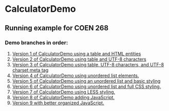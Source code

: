 # CalculatorDemo
## Running example for COEN 268

### Demo branches in order:
1. [Version 1 of CalculatorDemo using a table and HTML entities](https://github.com/pbergstr/calculator-demo/blob/v1-table-with-entities/index.html)
2. [Version 2 of CalculatorDemo using table and UTF-8 characters](https://github.com/pbergstr/calculator-demo/blob/v2-table-with-utf8-characters/index.html) 
3. [Version 3 of CalculatorDemo using table, UTF-8 characters, and UTF-8 charset meta tag](https://github.com/pbergstr/calculator-demo/blob/v4-using-unordered-lists/index.html) 
4. [Version 4 of CalculatorDemo using unordered list elements.](https://github.com/pbergstr/calculator-demo/blob/v4-using-unordered-lists/index.html) 
5. [Version 5 of CalculatorDemo using an unordered list and basic styling](https://github.com/pbergstr/calculator-demo/blob/v5-using-unordered-list-and-basic-layout/index.html)
6. [Version 6 of CalculatorDemo using unordered list and full CSS styling.](https://github.com/pbergstr/calculator-demo/blob/v6-unordered-list-with-full-styling/index.html) 
7. [Version 7 of CalculatorDemo using LESS styling.](https://github.com/pbergstr/calculator-demo/blob/v7-move-to-less/index.html) 
8. [Version 8 of CalculatorDemo adding 
JavaScript.](https://github.com/pbergstr/calculator-demo/blob/v8-add-javascript.html) 
8. [Version 9 with better organized JavaScript.](https://github.com/pbergstr/calculator-demo/blob/v9-organize-javascript.html) 